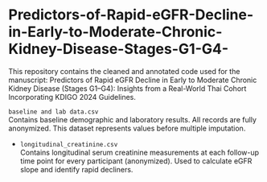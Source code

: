 # Predictors-of-Rapid-eGFR-Decline-in-Early-to-Moderate-Chronic-Kidney-Disease-Stages-G1-G4-
This repository contains the cleaned and annotated code used for the manuscript: Predictors of Rapid eGFR Decline in Early to Moderate Chronic Kidney Disease (Stages G1–G4): Insights from a Real-World Thai Cohort Incorporating KDIGO 2024 Guidelines.

 `baseline and lab data.csv`  
  Contains baseline demographic and laboratory results. All records are fully anonymized. This dataset represents values before multiple imputation.

- `longitudinal_creatinine.csv`  
  Contains longitudinal serum creatinine measurements at each follow-up time point for every participant (anonymized). Used to calculate eGFR slope and identify rapid decliners.

